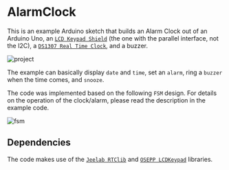 AlarmClock
==========

This is an example Arduino sketch that builds an Alarm Clock out of an Arduino Uno, an [`LCD Keypad Shield`](http://www.sainsmart.com/sainsmart-1602-lcd-keypad-shield-for-arduino-duemilanove-uno-mega2560-mega1280.html) (the one with the parallel interface, not the I2C), a [`DS1307 Real Time Clock`](https://www.sparkfun.com/products/99), and a buzzer.

![project](https://github.com/nlamprian/AlarmClock/wiki/assets/project.png)

The example can basically display `date` and `time`, set an `alarm`, ring a `buzzer` when the time comes, and `snooze`.

The code was implemented based on the following `FSM` design. For details on the operation of the clock/alarm, please read the description in the example code.

![fsm](https://github.com/nlamprian/AlarmClock/wiki/assets/fsm.png)

Dependencies
------------

The code makes use of the [`Jeelab RTClib`](https://github.com/adafruit/RTClib) and [`OSEPP LCDKeypad`](http://osepp.com/products/shield-arduino-compatible/16x2-lcd-display-keypad-shield/) libraries.
